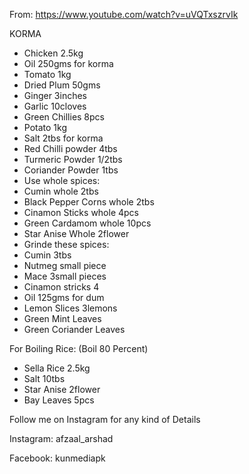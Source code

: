 From:  https://www.youtube.com/watch?v=uVQTxszrvIk

KORMA
* Chicken 2.5kg
* Oil 250gms for korma
* Tomato 1kg
* Dried Plum 50gms
* Ginger 3inches
* Garlic 10cloves
* Green Chillies 8pcs
* Potato 1kg
* Salt 2tbs for korma
* Red Chilli powder 4tbs
* Turmeric Powder 1/2tbs
* Coriander Powder 1tbs
* Use whole spices:
* Cumin whole 2tbs
* Black Pepper Corns whole 2tbs
* Cinamon Sticks whole 4pcs
* Green Cardamom whole 10pcs
* Star Anise Whole 2flower
* Grinde these spices:
* Cumin 3tbs
* Nutmeg small piece
* Mace 3small pieces
* Cinamon stricks 4
* Oil 125gms for dum
* Lemon Slices 3lemons
* Green Mint Leaves
* Green Coriander Leaves

For Boiling Rice: (Boil 80 Percent)
* Sella Rice 2.5kg
* Salt 10tbs
* Star Anise 2flower
* Bay Leaves 5pcs

Follow me on Instagram for any kind of Details

Instagram: afzaal_arshad

Facebook: kunmediapk
